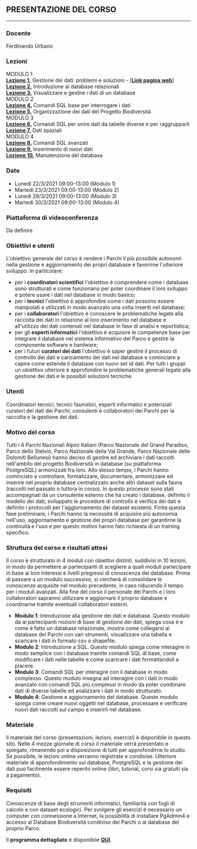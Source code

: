 ## PRESENTAZIONE DEL CORSO
---
### Docente
Ferdinando Urbano

### Lezioni
MODULO 1  
[**Lezione 1.**](https://github.com/feurbano/dati_parchi/blob/master/lezioni/lezione_01.md) Gestione dei dati: problemi e soluzioni - [<ins>[**Link pagina web**](https://feurbano.github.io/dati_parchi/lezioni/lezione_01.html)</ins>]  
[**Lezione 2.**](https://github.com/feurbano/gestione_dati_parchi/blob/master/lezioni/lezione_02.md) Introduzione ai database relazionali  
[**Lezione 3.**](https://github.com/feurbano/gestione_dati_parchi/blob/master/lezioni/lezione_03.md) Visualizzare e gestire i dati di un database  
MODULO 2  
[**Lezione 4.**](https://github.com/feurbano/gestione_dati_parchi/blob/master/lezioni/lezione_04.md) Comandi SQL base per interrogare i dati  
[**Lezione 5.**](https://github.com/feurbano/gestione_dati_parchi/blob/master/lezioni/lezione_05.md) Organizzazione dei dati del Progetto Biodiversità    
MODULO 3  
[**Lezione 6.**](https://github.com/feurbano/gestione_dati_parchi/blob/master/lezioni/lezione_06.md) Comandi SQL per unire dati da tabelle diverse e per raggrupparli  
[**Lezione 7.**](https://github.com/feurbano/gestione_dati_parchi/blob/master/lezioni/lezione_07.md) Dati spaziali  
MODULO 4  
[**Lezione 8.**](https://github.com/feurbano/gestione_dati_parchi/blob/master/lezioni/lezione_8.md) Comandi SQL avanzati  
[**Lezione 9.**](https://github.com/feurbano/gestione_dati_parchi/blob/master/lezioni/lezione_9.md) Inserimento di nuovi dati  
[**Lezione 10.**](https://github.com/feurbano/gestione_dati_parchi/blob/master/lezioni/lezione_10.md) Manutenzione del database  

### Date
  * Lunedì  22/3/2021 09:00-13:00 (Modulo 1)
  * Martedì 23/3/2021 09:00-13:00 (Modulo 2)
  * Lunedì  29/3/2021 09:00-13:00 (Modulo 3)
  * Martedì 30/3/2021 09:00-13:00 (Modulo 4)

### Piattaforma di videoconferenza
Da definire  

### Obiettivi e utenti
L'obiettivo generale del corso è rendere i Parchi il più possibile autonomi nella gestione e aggiornamento dei propri database e favorirne l'ulteriore sviluppo. In particolare:
  * per i **coordinatori scientifici** l'obiettivo è comprendere come i database sono strutturati e come funzionano per poter coordinare il loro sviluppo e potere usare i dati nel database in modo basico;
  * per i **tecnici** l'obiettivo è approfondire come i dati possono essere manipolati e utilizzati in modo avanzato una volta inseriti nel database;
  * per i **collaboratori** l'obiettivo è conoscere le problematiche legate alla raccolta dei dati in relazione al loro inserimento nel database e all'utilizzo dei dati contenuti nel database in fase di analisi e reportistica;
  * per gli **esperti informatici** l'obiettivo è acquisire le competenze base per integrare il database nel sistema informativo del Parco e gestire la componente software e hardware;
  * per i futuri **curatori dei dati** l'obiettivo è saper gestire il processo di controllo dei dati e caricamento dei dati nel database e cominciare a capire come estende il database con nuovi set id dati.
  Per tutti i gruppi un obiettivo ulteriore è approfondire le problematiche generali legate alla gestione dei dati e le possibili soluzioni tecniche.

### Utenti
Coordinatori tecnici, tecnici faunistici, esperti informatici e potenziali curatori dei dati dei Parchi; consulenti e collaboratori dei Parchi per la raccolta e la gestione dei dati.  

### Motivo del corso
Tutti i 4 Parchi Nazionali Alpini Italiani (Parco Nazionale del Grand Paradiso, Parco dello Stelvio, Parco Nazionale della Val Grande, Parco Nazionale delle Dolomiti Bellunesi) hanno deciso di gestire ed archiviare i dati raccolti nell'ambito del progetto Biodiversità in database (su piattaforma PostgreSQL) armonizzati fra loro. Allo stesso tempo, i Parchi hanno cominciato a controllare, formalizzare, documentare, armonizzare ed inserire nel proprio database centralizzato anche altri dataset sulla fauna (raccolti nel passato o tuttora in corso). In questo processo sono stati accompagnati da un consulente esterno che ha creato i database, definito il modello dei dati, sviluppato le procedure di controllo e verifica dei dati e definito i protocolli per l'aggiornamento dei dataset esistenti. Finita questa fase preliminare, i Parchi hanno la necessità di acquisire più autonomia nell'uso, aggiornamento e gestione dei propri database per garantirne la continuità e l'uso e per questo motivo hanno fato richiesta di un training specifico.  

### Struttura del corso e risultati attesi
Il corso è strutturato in 4 moduli con obiettivi distinti, suddivisi in 10 lezioni, in modo da permettere ai partecipanti di scegliere a quali moduli partecipare in base ai loro interessi e livelli pregressi di conoscenza dei database. Prima di passare a un modulo successivo, si cercherà di consolidare le conoscenze acquisite nel modulo precedente, in caso riducendo il tempo per i moduli avanzati. Alla fine del corso il personale dei Parchi e i loro collaboratori sapranno utilizzare e aggiornare il proprio database e coordinarne tramite eventuali collaboratori esterni.
* **Modulo 1**: Introduzione alla gestione dei dati e database. Questo modulo da ai partecipanti nozioni di base di gestione dei dati, spiega cosa è e come è fatto un database relazionale, mostra come collegarsi ai database dei Parchi con vari strumenti, visualizzare una tabella e scaricare i dati in formato csv o shapefile.
* **Modulo 2**: Introduzione a SQL. Questo modulo spiega come interagire in modo semplice con i database tramite comandi SQL di base, come modificare i dati nelle tabelle e come scaricare i dati formattandoli a piacere.
* **Modulo 3**: Comandi SQL per interagire con il database in modo complesso. Questo modulo insegna ad interagire con i dati in modo avanzato con comandi SQL più complessi in modo da poter combinare dati di diverse tabelle ed analizzare i dati in modo strutturato.
* **Modulo 4**: Gestione e aggiornamento del database. Questo modulo spiega come creare nuovi oggetti nel database, processare e verificare nuovi dati raccolti sul campo e inserirli nel database.

### Materiale
Il materiale del corso (presentazioni, lezioni, esercizi) è disponibile in questo sito. Nelle 4 mezze giornate di corso il materiale verrà presentato e spiegato, rimanendo poi a disposizione di tutti per approfondirne lo studio. Se possibile, le lezioni online verranno registrate e condivise. Ulteriore materiale di approfondimento sui database, PostgreSQL e la gestione dei dati può facilmente essere reperito online (libri, tutorial, corsi sia gratuiti sia a pagamento).  

### Requisiti
Conoscenze di base degli strumenti informatici, familiarità con fogli di calcolo e con dataset ecologici. Per svolgere gli esercizi è necessario un computer con connessione a Internet, la possibilità di installare PgAdmin4 e accesso al Database Biodiversità condiviso dei Parchi o al database del proprio Parco.  

Il **programma dettagliato** è disponibile [**QUI**](https://github.com/feurbano/gestione_dati_parchi/blob/master/lezioni/programma.md).
